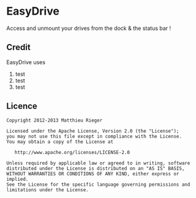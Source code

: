 EasyDrive
=========

Access and unmount your drives from the dock & the status bar ! 


## Credit 
EasyDrive uses
1. test
2. test
3. test

## Licence 

    Copyright 2012-2013 Matthieu Rieger

    Licensed under the Apache License, Version 2.0 (the "License");
    you may not use this file except in compliance with the License.
    You may obtain a copy of the License at

       http://www.apache.org/licenses/LICENSE-2.0

    Unless required by applicable law or agreed to in writing, software
    distributed under the License is distributed on an "AS IS" BASIS,
    WITHOUT WARRANTIES OR CONDITIONS OF ANY KIND, either express or implied.
    See the License for the specific language governing permissions and
    limitations under the License.
